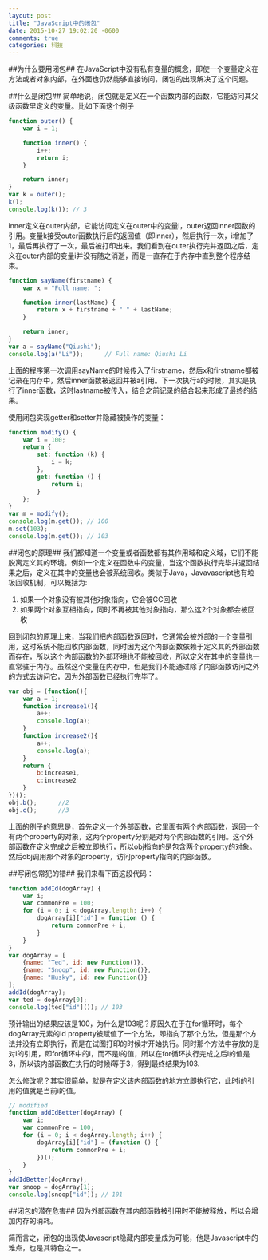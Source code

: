 ```yaml
---
layout: post
title: "JavaScript中的闭包"
date: 2015-10-27 19:02:20 -0600
comments: true
categories: 科技
---
```

##为什么要用闭包##
在JavaScript中没有私有变量的概念，即使一个变量定义在方法或者对象内部，在外面也仍然能够直接访问，闭包的出现解决了这个问题。

##什么是闭包##
简单地说，闭包就是定义在一个函数内部的函数，它能访问其父级函数里定义的变量。比如下面这个例子

``` JavaScript
function outer() {
    var i = 1;

    function inner() {
        i++;
        return i;
    }

    return inner;
}
var k = outer();       
k();
console.log(k()); // 3
```
inner定义在outer内部，它能访问定义在outer中的变量i，outer返回inner函数的引用。变量k接受outer函数执行后的返回值（即inner），然后执行一次，i增加了1，最后再执行了一次，最后被打印出来。我们看到在outer执行完并返回之后，定义在outer内部的变量i并没有随之消逝，而是一直存在于内存中直到整个程序结束。

``` Javascript
function sayName(firstname) {
    var x = "Full name: ";

    function inner(lastName) {
        return x + firstname + " " + lastName;
    }

    return inner;
}
var a = sayName("Qiushi");
console.log(a("Li"));      // Full name: Qiushi Li
```
上面的程序第一次调用sayName的时候传入了firstname，然后x和firstname都被记录在内存中，然后inner函数被返回并被a引用。下一次执行a的时候，其实是执行了inner函数，这时lastname被传入，结合之前记录的结合起来形成了最终的结果。

使用闭包实现getter和setter并隐藏被操作的变量：

``` Javascript
function modify() {
    var i = 100;
    return {
        set: function (k) {
            i = k;
        },
        get: function () {
            return i;
        }
    };
}
var m = modify();
console.log(m.get()); // 100
m.set(103); 
console.log(m.get()); // 103
```

##闭包的原理##
我们都知道一个变量或者函数都有其作用域和定义域，它们不能脱离定义其的环境。例如一个定义在函数中的变量，当这个函数执行完毕并返回结果之后，定义在其中的变量也会被系统回收。类似于Java，Javavascript也有垃圾回收机制，可以概括为:
1. 如果一个对象没有被其他对象指向，它会被GC回收
2. 如果两个对象互相指向，同时不再被其他对象指向，那么这2个对象都会被回收

回到闭包的原理上来，当我们把内部函数返回时，它通常会被外部的一个变量引用，这时系统不能回收内部函数，同时因为这个内部函数依赖于定义其的外部函数而存在，所以这个内部函数的外部环境也不能被回收，所以定义在其中的变量也一直常驻于内存。虽然这个变量在内存中，但是我们不能通过除了内部函数访问之外的方式去访问它，因为外部函数已经执行完毕了。

``` Javascript
var obj = (function(){
    var a = 1;
    function increase1(){
        a++;
        console.log(a);
    }
    function increase2(){
        a++;
        console.log(a);
    }
    return {
        b:increase1,            
        c:increase2
    }
})();
obj.b();      //2
obj.c();      //3
```
上面的例子的意思是，首先定义一个外部函数，它里面有两个内部函数，返回一个有两个property的对象，这两个property分别是对两个内部函数的引用。这个外部函数在定义完成之后被立即执行，所以obj指向的是包含两个property的对象。然后obj调用那个对象的property，访问property指向的内部函数。

##写闭包常犯的错##
我们来看下面这段代码：

``` Javascript
function addId(dogArray) {
    var i;
    var commonPre = 100;
    for (i = 0; i < dogArray.length; i++) {
        dogArray[i]["id"] = function () {
            return commonPre + i;
        }
    }
}
var dogArray = [
    {name: "Ted", id: new Function()},
    {name: "Snoop", id: new Function()},
    {name: "Husky", id: new Function()}
];
addId(dogArray);
var ted = dogArray[0];
console.log(ted["id"]()); // 103
```
预计输出的结果应该是100，为什么是103呢？原因久在于在for循环时，每个dogArray元素的id property被赋值了一个方法，即指向了那个方法，但是那个方法并没有立即执行，而是在试图打印的时候才开始执行。同时那个方法中存放的是对i的引用，即for循环中的i，而不是i的值，所以在for循环执行完成之后i的值是3，所以该内部函数在执行的时候i等于3，得到最终结果为103.

怎么修改呢？其实很简单，就是在定义该内部函数的地方立即执行它，此时i的引用的值就是当前i的值。

``` Javascript
// modified
function addIdBetter(dogArray) {
    var i;
    var commonPre = 100;
    for (i = 0; i < dogArray.length; i++) {
        dogArray[i]["id"] = (function () {
            return commonPre + i;
        })();
    }
}
addIdBetter(dogArray);
var snoop = dogArray[1];
console.log(snoop["id"]); // 101
```

##闭包的潜在危害##
因为外部函数在其内部函数被引用时不能被释放，所以会增加内存的消耗。

简而言之，闭包的出现使Javascript隐藏内部变量成为可能，他是Javascript中的难点，也是其特色之一。